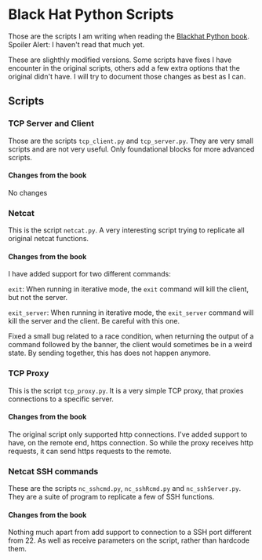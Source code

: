 # Black Hat Python Scripts

Those are the scripts I am writing when reading the [Blackhat Python book](https://nostarch.com/blackhatpython). Spoiler Alert: I haven't read that much yet.

These are slighthly modified versions. Some scripts have fixes I have encounter in the original scripts, others add a few extra options that the original didn't have. I will try to document those changes as best as I can.

## Scripts

### TCP Server and Client 

Those are the scripts `tcp_client.py` and `tcp_server.py`. They are very small scripts and are not very useful. Only foundational blocks for more advanced scripts.

#### Changes from the book

No changes

### Netcat

This is the script `netcat.py`. A very interesting script trying to replicate all original netcat functions.

#### Changes from the book

I have added support for two different commands: 

`exit`: When running in iterative mode, the `exit` command will kill the client, but not the server.

`exit_server`: When running in iterative mode, the `exit_server` command will kill the server and the client. Be careful with this one.

Fixed a small bug related to a race condition, when returning the output of a command followed by the banner, the client would sometimes be in a weird state. By sending together, this has does not happen anymore.

### TCP Proxy

This is the script `tcp_proxy.py`. It is a very simple TCP proxy, that proxies connections to a specific server.

#### Changes from the book

The original script only supported http connections. I've added support to have, on the remote end, https connection. So while the proxy receives http requests, it can send https requests to the remote.

### Netcat SSH commands

These are the scripts `nc_sshcmd.py`,  `nc_sshRcmd.py` and `nc_sshServer.py`. They are a suite of program to replicate a few of SSH functions.

#### Changes from the book

Nothing much apart from add support to connection to a SSH port different from 22. As well as receive parameters on the script, rather than hardcode them.